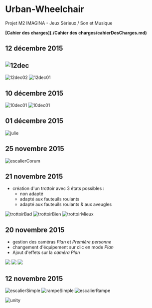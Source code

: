 # Urban-Wheelchair

Projet M2 IMAGINA - Jeux Sérieux / Son et Musique

**[Cahier des charges](./Cahier des charges/cahierDesCharges.md)**

## 12 décembre 2015

![12dec](./pictures/12dec.png)
----
![12dec02](./pictures/12dec02.png)
![12dec01](./pictures/12dec01.png)

## 10 décembre 2015

![10dec01](./pictures/10dec01.jpg)
![10dec01](./pictures/10dec02.jpg)

## 01 décembre 2015

![julie](./pictures/01dec.png)

## 25 novembre 2015

![escalierCorum](./pictures/25nov.png)

## 21 novembre 2015

- création d'un trottoir avec 3 états possibles :
	+ non adapté
	+ adapté aux fauteuils roulants
	+ adapté aux fauteuils roulants & aux aveugles

![trottoirBad](./pictures/21nov01.png)
![trottoirBien](./pictures/21nov02.png)
![trottoirMieux](./pictures/21nov03.png)


## 20 novembre 2015

- gestion des caméras _Plan_ et _Première personne_
- changement d'équipement sur clic en mode _Plan_
- Ajout d'effets sur la _caméra Plan_

![](./pictures/20nov01.jpg)
![](./pictures/20nov03.png)
![](./pictures/20nov02.jpg)

## 12 novembre 2015

![escalierSimple](./pictures/escalier.png)
![rampeSimple](./pictures/rampeAcces.png)
![escalierRampe](./pictures/escalierRampe.png)

![unity](./pictures/2015-11-12_17-12-42.png)
